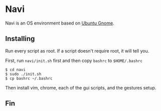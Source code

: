 # Navi

Navi is an OS environment based on [Ubuntu Gnome](https://ubuntugnome.org/).

## Installing

Run every script as root. If a script doesn't require root, it will tell you.

First, run `navi/init.sh` first and then copy `bashrc` to `$HOME/.bashrc`

```shell
$ cd navi
$ sudo ./init.sh
$ cp bashrc ~/.bashrc
```

Then install vim, chrome, each of the gui scripts, and the gestures setup.

## Fin
